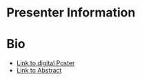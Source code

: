# Presenter Information


# Bio





  - [Link to digital Poster](poster.md)
  - [Link to Abstract](abstract.md)
